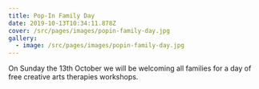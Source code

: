 ```yaml
---
title: Pop-In Family Day
date: 2019-10-13T10:34:11.878Z
cover: /src/pages/images/popin-family-day.jpg
gallery:
  - image: /src/pages/images/popin-family-day.jpg
---
```

On Sunday the 13th October we will be welcoming all families for a day of free creative arts therapies workshops.
